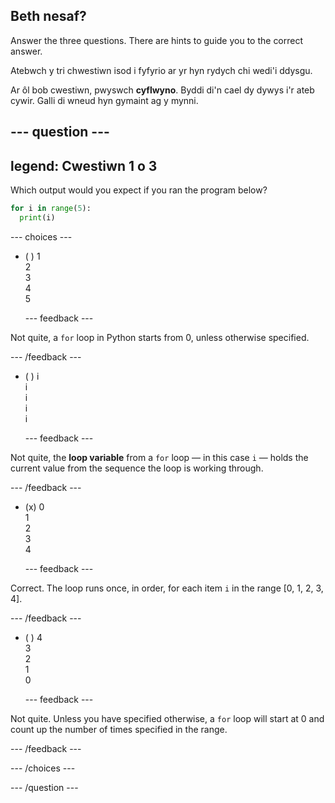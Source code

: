 ## Beth nesaf?

Answer the three questions. There are hints to guide you to the correct answer.

Atebwch y tri chwestiwn isod i fyfyrio ar yr hyn rydych chi wedi'i ddysgu.

Ar ôl bob cwestiwn, pwyswch **cyflwyno**. Byddi di'n cael dy dywys i'r ateb cywir. Galli di wneud hyn gymaint ag y mynni.

--- question ---
---
legend: Cwestiwn 1 o 3
---

Which output would you expect if you ran the program below?

```python
for i in range(5):
  print(i)
```

--- choices ---

- ( )  1 <br> 2 <br> 3 <br> 4 <br> 5

  --- feedback ---

Not quite, a `for` loop in Python starts from 0, unless otherwise specified.

  --- /feedback ---

- ( ) i <br> i <br> i <br> i <br> i

  --- feedback ---

Not quite, the **loop variable** from a `for` loop — in this case `i` — holds the current value from the sequence the loop is working through.

  --- /feedback ---

- (x) 0 <br> 1 <br> 2 <br> 3 <br> 4

  --- feedback ---

Correct. The loop runs once, in order, for each item `i` in the range [0, 1, 2, 3, 4].

  --- /feedback ---

- ( ) 4 <br>  3 <br> 2 <br> 1 <br> 0

  --- feedback ---

Not quite. Unless you have specified otherwise, a `for` loop will start at 0 and count up the number of times specified in the range.

  --- /feedback ---

--- /choices ---

--- /question ---
